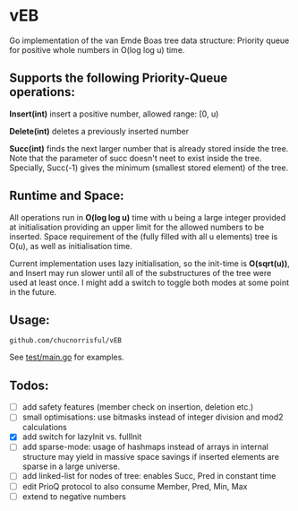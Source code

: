 # vEB
Go implementation of the van Emde Boas tree data structure: Priority queue for positive whole numbers in O(log log u) time.

## Supports the following Priority-Queue operations:

**Insert(int)** insert a positive number, allowed range: [0, u)

**Delete(int)** deletes a previously inserted number

**Succ(int)** finds the next larger number that is already stored inside the tree. Note that the parameter of succ doesn't neet to exist inside the tree. Specially, Succ(-1) gives the minimum (smallest stored element) of the tree.

## Runtime and Space:

All operations run in **O(log log u)** time with u being a large integer provided at initialisation providing an upper limit for the allowed numbers to be inserted.
Space requirement of the (fully filled with all u elements) tree is O(u), as well as initialisation time.

Current implementation uses lazy initialisation, so the init-time is **O(sqrt(u))**, and Insert may run slower until all of the substructures of the tree were used at least once. I might add a switch to toggle both modes at some point in the future.

## Usage:

```
github.com/chucnorrisful/vEB
```

See [test/main.go](test/main.go) for examples.

## Todos:

- [ ] add safety features (member check on insertion, deletion etc.)
- [ ] small optimisations: use bitmasks instead of integer division and mod2 calculations
- [x] add switch for lazyInit vs. fullInit
- [ ] add sparse-mode: usage of hashmaps instead of arrays in internal structure may yield in massive space savings if inserted elements are sparse in a large universe.
- [ ] add linked-list for nodes of tree: enables Succ, Pred in constant time
- [ ] edit PrioQ protocol to also consume Member, Pred, Min, Max
- [ ] extend to negative numbers
